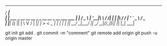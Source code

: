
   _____                                                     
  / ____|                                                    
 | |      ___   _ __ __   __ _   _ __  __    _ __ ___    ___ 
 | |     / _ \ | '__|\ \ / /| | | |\ \/ /   | '_ ` _ \  / _ \
 | |____| (_) || |    \ V / | |_| | >  <  _ | | | | | ||  __/
  \_____|\___/ |_|     \_/   \__,_|/_/\_\(_)|_| |_| |_| \___|
                                                             
                                                             

git init
git add . 
git commit -m "comment"
git remote add origin <git url here>
git push -u origin master